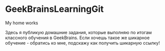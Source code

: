 # GeekBrainsLearningGit
My home works

Здесь я публикую домашние задания, которые выполняю по итогам классного обучения в GeekBrains.
Если хочешь такое же шикарное обучение - обратись ко мне, подскажу как получить шикарную ссылку!
